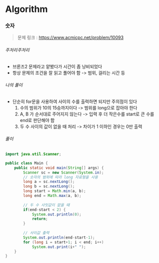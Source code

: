 # Algorithm

### 숫자

> 문제 링크 : https://www.acmicpc.net/problem/10093



###### 주저리주저리

* 브론즈2 문제라고 얕봤다가 시간이 좀 낭비되었다
* 항상 문제의 조건을 잘 읽고 풀어야 함 -> 범위, 걸리는 시간 등



###### 나의 풀이

* 단순히 for문을 사용하여 사이의 수를 출력하면 되지만 주의점이 있다
  1. 수의 범위가 10의 15승까지이다 -> 범위를 long으로 잡아야 한다
  2. A, B 가 순서대로 주어지지 않는다 -> 입력 후 더 작은수를 start로 큰 수를 end로 판단해야 함
  3. 두 수 사이의 값이 없을 때 처리 -> 차이가 1 이하인 경우는 0만 출력




###### 풀이

~~~java
import java.util.Scanner;

public class Main {
	public static void main(String[] args) {
		Scanner sc = new Scanner(System.in);
        // 숫자의 범위에 따라 long 자료형을 사용
		long a = sc.nextLong();
		long b = sc.nextLong();
		long start = Math.min(a, b);
		long end = Math.max(a, b);
		
        // 두 수 사잇값이 없을 때
		if(end-start < 2) {
			System.out.println(0);
			return;
		}
		
        // 사이값 출력
		System.out.println(end-start-1);
		for (long i = start+1; i < end; i++)
			System.out.print(i+" ");
	}
}

~~~

